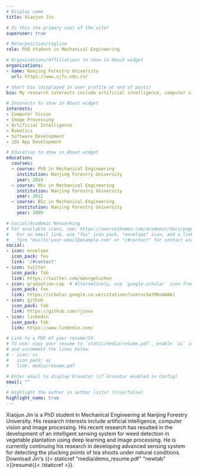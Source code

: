 ```yaml
---
# Display name
title: Xiaojun Jin

# Is this the primary user of the site?
superuser: true

# Role/position/tagline
role: PhD student in Mechanical Engineering

# Organizations/Affiliations to show in About widget
organizations:
- name: Nanjing Forestry University
  url: https://www.njfu.edu.cn/

# Short bio (displayed in user profile at end of posts)
bio: My research interests include artificial intelligence, computer vision and image processing.

# Interests to show in About widget
interests:
- Computer Vision
- Image Processing
- Artificial Intelligence
- Robotics
- Software Development
- iOS App Development

# Education to show in About widget
education:
  courses:
  - course: PhD in Mechanical Engineering
    institution: Nanjing Forestry University
    year: 2024
  - course: MSc in Mechanical Engineering
    institution: Nanjing Forestry University
    year: 2012
  - course: BSc in Mechanical Engineering
    institution: Nanjing Forestry University
    year: 2009

# Social/Academic Networking
# For available icons, see: https://sourcethemes.com/academic/docs/page-builder/#icons
#   For an email link, use "fas" icon pack, "envelope" icon, and a link in the
#   form "mailto:your-email@example.com" or "/#contact" for contact widget.
social:
- icon: envelope
  icon_pack: fas
  link: '/#contact'
- icon: twitter
  icon_pack: fab
  link: https://twitter.com/GeorgeCushen
- icon: graduation-cap  # Alternatively, use `google-scholar` icon from `ai` icon pack
  icon_pack: fas
  link: https://scholar.google.co.uk/citations?user=sIwtMXoAAAAJ
- icon: github
  icon_pack: fab
  link: https://github.com/rjinxx
- icon: linkedin
  icon_pack: fab
  link: https://www.linkedin.com/

# Link to a PDF of your resume/CV.
# To use: copy your resume to `static/media/resume.pdf`, enable `ai` icons in `params.toml`, 
# and uncomment the lines below.
# - icon: cv
#   icon_pack: ai
#   link: media/resume.pdf

# Enter email to display Gravatar (if Gravatar enabled in Config)
email: ""

# Highlight the author in author lists? (true/false)
highlight_name: true
---
```


Xiaojun Jin is a PhD student in Mechanical Engineering at Nanjing Forestry University. His research interests include artificial intelligence, computer vision and image processing. His recent research has resulted in the development of an intelligent sensing system for weed detection in vegetable plantation using deep learning and image processing. He is currently continuing his research in developing advanced sensing system for detecting the plucking points of tea shoots under natural conditions. Download Jin's {{< staticref "media/demo_resume.pdf" "newtab" >}}resumé{{< /staticref >}}.
